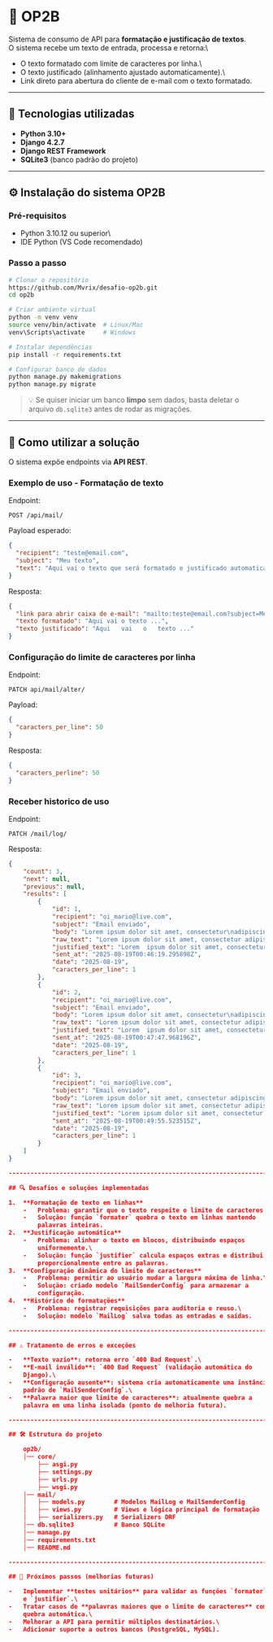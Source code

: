 # 📌 OP2B

Sistema de consumo de API para **formatação e justificação de textos**.\
O sistema recebe um texto de entrada, processa e retorna:\
- O texto formatado com limite de caracteres por linha.\
- O texto justificado (alinhamento ajustado automaticamente).\
- Link direto para abertura do cliente de e-mail com o texto formatado.

------------------------------------------------------------------------

## 🚀 Tecnologias utilizadas

-   **Python 3.10+**
-   **Django 4.2.7**
-   **Django REST Framework**
-   **SQLite3** (banco padrão do projeto)

------------------------------------------------------------------------

## ⚙️ Instalação do sistema OP2B

### Pré-requisitos

-   Python 3.10.12 ou superior\
-   IDE Python (VS Code recomendado)

### Passo a passo

``` bash
# Clonar o repositório
https://github.com/Mvrix/desafio-op2b.git
cd op2b

# Criar ambiente virtual
python -m venv venv
source venv/bin/activate  # Linux/Mac
venv\Scripts\activate     # Windows

# Instalar dependências
pip install -r requirements.txt

# Configurar banco de dados
python manage.py makemigrations
python manage.py migrate
```

> 💡 Se quiser iniciar um banco **limpo** sem dados, basta deletar o
> arquivo `db.sqlite3` antes de rodar as migrações.

------------------------------------------------------------------------

## 📖 Como utilizar a solução

O sistema expõe endpoints via **API REST**.

### Exemplo de uso - Formatação de texto

Endpoint:

    POST /api/mail/

Payload esperado:

``` json
{
  "recipient": "teste@email.com",
  "subject": "Meu texto",
  "text": "Aqui vai o texto que será formatado e justificado automaticamente"
}
```

Resposta:

``` json
{
  "link para abrir caixa de e-mail": "mailto:teste@email.com?subject=Meu%20texto%20Formatado&body=...",
  "texto formatado": "Aqui vai o texto ...",
  "texto justificado": "Aqui   vai   o   texto ..."
}
```

### Configuração do limite de caracteres por linha

Endpoint:

    PATCH api/mail/alter/

Payload:

``` json
{
  "caracters_per_line": 50
}
```

Resposta:

``` json
{
  "caracters_perline": 50
}
```

### Receber historico de uso

Endpoint:

    PATCH /mail/log/


Resposta:

``` json
{
	"count": 3,
	"next": null,
	"previous": null,
	"results": [
		{
			"id": 1,
			"recipient": "oi_mario@live.com",
			"subject": "Email enviado",
			"body": "Lorem ipsum dolor sit amet, consectetur\nadipiscing elit, sed do eiusmod tempor\nincididunt ut labore et dolore magna\naliqua. Ut enim ad minim veniam, quis\nnostrud exercitation ullamco laboris",
			"raw_text": "Lorem ipsum dolor sit amet, consectetur adipiscing elit, sed do eiusmod tempor incididunt ut labore et dolore magna aliqua. Ut enim ad minim veniam, quis nostrud exercitation ullamco laboris nisi ut aliquip ex ea commodo consequat.",
			"justified_text": "Lorem  ipsum dolor sit amet, consectetur\nadipiscing  elit,  sed do eiusmod tempor\nincididunt  ut  labore  et  dolore magna\naliqua.  Ut  enim  ad minim veniam, quis\nnostrud   exercitation  ullamco  laboris",
			"sent_at": "2025-08-19T00:46:19.295898Z",
			"date": "2025-08-19",
			"caracters_per_line": 1
		},
		{
			"id": 2,
			"recipient": "oi_mario@live.com",
			"subject": "Email enviado",
			"body": "Lorem ipsum dolor sit amet, consectetur\nadipiscing elit, sed do eiusmod tempor\nincididunt ut labore et dolore magna\naliqua. Ut enim ad minim veniam, quis\nnostrud exercitation ullamco laboris",
			"raw_text": "Lorem ipsum dolor sit amet, consectetur adipiscing elit, sed do eiusmod tempor incididunt ut labore et dolore magna aliqua. Ut enim ad minim veniam, quis nostrud exercitation ullamco laboris nisi ut aliquip ex ea commodo consequat.",
			"justified_text": "Lorem  ipsum dolor sit amet, consectetur\nadipiscing  elit,  sed do eiusmod tempor\nincididunt  ut  labore  et  dolore magna\naliqua.  Ut  enim  ad minim veniam, quis\nnostrud   exercitation  ullamco  laboris",
			"sent_at": "2025-08-19T00:47:47.968196Z",
			"date": "2025-08-19",
			"caracters_per_line": 1
		},
		{
			"id": 3,
			"recipient": "oi_mario@live.com",
			"subject": "Email enviado",
			"body": "Lorem ipsum dolor sit amet, consectetur adipiscing elit, sed\ndo eiusmod tempor incididunt ut labore et dolore magna\naliqua. Ut enim ad minim veniam, quis nostrud exercitation",
			"raw_text": "Lorem ipsum dolor sit amet, consectetur adipiscing elit, sed do eiusmod tempor incididunt ut labore et dolore magna aliqua. Ut enim ad minim veniam, quis nostrud exercitation ullamco laboris nisi ut aliquip ex ea commodo consequat.",
			"justified_text": "Lorem ipsum dolor sit amet, consectetur adipiscing elit, sed\ndo  eiusmod  tempor  incididunt  ut  labore  et dolore magna\naliqua.  Ut  enim ad minim veniam, quis nostrud exercitation",
			"sent_at": "2025-08-19T00:49:55.523515Z",
			"date": "2025-08-19",
			"caracters_per_line": 1
		}
	]
}

------------------------------------------------------------------------

## 🔍 Desafios e soluções implementadas

1.  **Formatação de texto em linhas**
    -   Problema: garantir que o texto respeite o limite de caracteres.\
    -   Solução: função `formater` quebra o texto em linhas mantendo
        palavras inteiras.
2.  **Justificação automática**
    -   Problema: alinhar o texto em blocos, distribuindo espaços
        uniformemente.\
    -   Solução: função `justifier` calcula espaços extras e distribui
        proporcionalmente entre as palavras.
3.  **Configuração dinâmica do limite de caracteres**
    -   Problema: permitir ao usuário mudar a largura máxima de linha.\
    -   Solução: criado modelo `MailSenderConfig` para armazenar a
        configuração.
4.  **Histórico de formatações**
    -   Problema: registrar requisições para auditoria e reuso.\
    -   Solução: modelo `MailLog` salva todas as entradas e saídas.

------------------------------------------------------------------------

## ⚠️ Tratamento de erros e exceções

-   **Texto vazio**: retorna erro `400 Bad Request`.\
-   **E-mail inválido**: `400 Bad Request` (validação automática do
    Django).\
-   **Configuração ausente**: sistema cria automaticamente uma instância
    padrão de `MailSenderConfig`.\
-   **Palavra maior que limite de caracteres**: atualmente quebra a
    palavra em uma linha isolada (ponto de melhoria futura).

------------------------------------------------------------------------

## 🛠️ Estrutura do projeto

    op2b/
    │── core/
    	├── asgi.py
    	├── settings.py
    	├── urls.py
    	├── wsgi.py
    │── mail/
    │   ├── models.py        # Modelos MailLog e MailSenderConfig
    │   ├── views.py         # Views e lógica principal de formatação
    │   ├── serializers.py   # Serializers DRF
    │── db.sqlite3           # Banco SQLite
    │── manage.py
    │── requirements.txt
    │── README.md

------------------------------------------------------------------------

## 📌 Próximos passos (melhorias futuras)

-   Implementar **testes unitários** para validar as funções `formater`
    e `justifier`.\
-   Tratar casos de **palavras maiores que o limite de caracteres** com
    quebra automática.\
-   Melhorar a API para permitir múltiplos destinatários.\
-   Adicionar suporte a outros bancos (PostgreSQL, MySQL).
